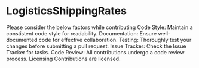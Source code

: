 # LogisticsShippingRates

Please consider the below factors while contributing
Code Style:
Maintain a constistent code style for readability.
Documentation:
Ensure well-documented code for effective collaboration.
Testing:
Thoroughly test your changes before submitting a pull request.
Issue Tracker:
Check the Issue Tracker for tasks.
Code Review:
All contributions undergo a code review process.
Licensing
Contributions are licensed.
